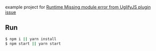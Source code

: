 example project for [Runtime Missing module error from UglifyJS plugin issue](https://github.com/webpack-contrib/uglifyjs-webpack-plugin/issues/226)

## Run
```sh
$ npm i || yarn install
$ npm start || yarn start
```
